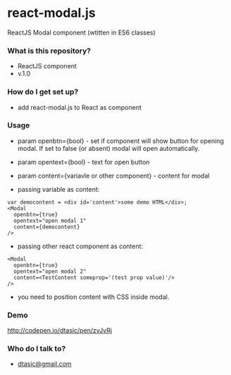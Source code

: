 # react-modal.js #

ReactJS Modal component (wtitten in ES6 classes)

### What is this repository? ###

* ReactJS component
* v.1.0

### How do I get set up? ###

* add react-modal.js to React as component

### Usage ###

* param openbtn={bool} - set if component will show button for opening modal. If set to false (or absent) modal will open automatically.
* param opentext={bool} - text for open button
* param content={variavle or other component} - content for modal

* passing variable as content:
```
var democontent = <div id='content'>some demo HTML</div>;
<Modal
  openbtn={true}
  opentext="open modal 1"
  content={democontent}
/>

```

* passing other react component as content:
```
<Modal
  openbtn={true}
  opentext="open modal 2"
  content=<TestContent someprop='(test prop value)'/>
/>

```

* you need to position content with CSS inside modal.

### Demo ###

http://codepen.io/dtasic/pen/zvJvRj

### Who do I talk to? ###

* dtasic@gmail.com
